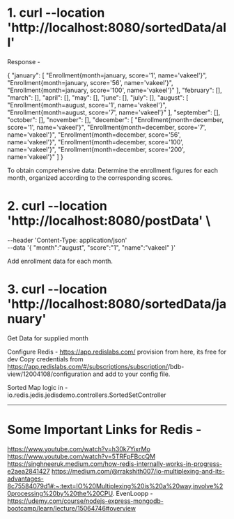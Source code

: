 # 1. curl --location 'http://localhost:8080/sortedData/all' 

Response - 

{
    "january": [
        "Enrollment{month=january, score='1', name='vakeel'}",
        "Enrollment{month=january, score='56', name='vakeel'}",
        "Enrollment{month=january, score='100', name='vakeel'}"
    ],
    "february": [],
    "march": [],
    "april": [],
    "may": [],
    "june": [],
    "july": [],
    "august": [
        "Enrollment{month=august, score='1', name='vakeel'}",
        "Enrollment{month=august, score='7', name='vakeel'}"
    ],
    "september": [],
    "october": [],
    "november": [],
    "december": [
        "Enrollment{month=december, score='1', name='vakeel'}",
        "Enrollment{month=december, score='7', name='vakeel'}",
        "Enrollment{month=december, score='56', name='vakeel'}",
        "Enrollment{month=december, score='100', name='vakeel'}",
        "Enrollment{month=december, score='200', name='vakeel'}"
    ]
}

To obtain comprehensive data: Determine the enrollment figures for each month, organized according to the corresponding scores.

# 2. curl --location 'http://localhost:8080/postData' \
--header 'Content-Type: application/json' \
--data '{
    "month":"august",
    "score":"1",
    "name":"vakeel"
}'

Add enrollment data for each month.

# 3. curl --location 'http://localhost:8080/sortedData/january'
Get Data for supplied month



Configure Redis - https://app.redislabs.com/ provision from here, its free for dev
Copy credentials from https://app.redislabs.com/#/subscriptions/subscription/<yourid>/bdb-view/12004108/configuration and add to your config file.


Sorted Map logic in - io.redis.jedis.jedisdemo.controllers.SortedSetController

---------------------------------------------------------------------------------
# Some Important Links for Redis -

https://www.youtube.com/watch?v=h30k7YixrMo
https://www.youtube.com/watch?v=5TRFpFBccQM
https://singhneeruk.medium.com/how-redis-internally-works-in-progress-e2aea2841427
https://medium.com/@rrakshith007/io-multiplexing-and-its-advantages-8c75584079d1#:~:text=IO%20Multiplexing%20is%20a%20way,involve%20processing%20by%20the%20CPU.
EvenLoopp - https://udemy.com/course/nodejs-express-mongodb-bootcamp/learn/lecture/15064746#overview

